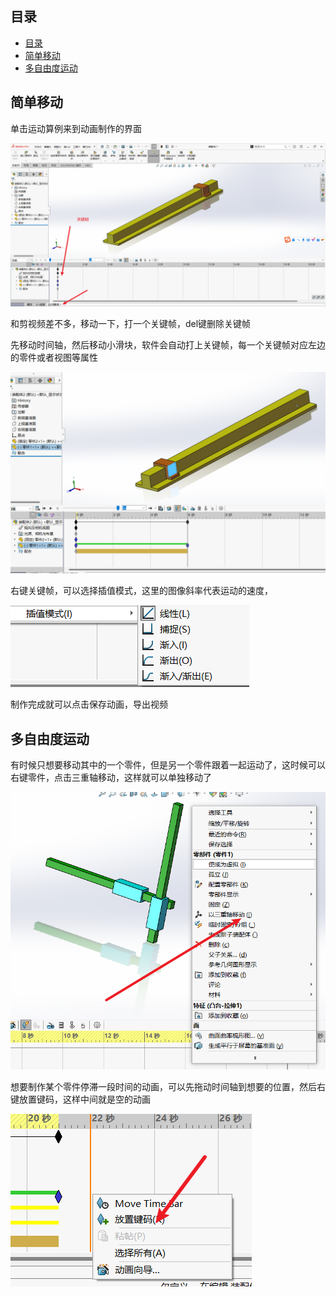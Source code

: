 ## 目录

- [目录](#目录)
- [简单移动](#简单移动)
- [多自由度运动](#多自由度运动)

## 简单移动

单击运动算例来到动画制作的界面

![](assets/README-2025-08-06-08-42-20.png)

和剪视频差不多，移动一下，打一个关键帧，del键删除关键帧

先移动时间轴，然后移动小滑块，软件会自动打上关键帧，每一个关键帧对应左边的零件或者视图等属性

![](assets/README-2025-08-06-08-44-25.png)

右键关键帧，可以选择插值模式，这里的图像斜率代表运动的速度，

![](assets/README-2025-08-06-08-47-20.png)

制作完成就可以点击保存动画，导出视频

## 多自由度运动

有时候只想要移动其中的一个零件，但是另一个零件跟着一起运动了，这时候可以右键零件，点击三重轴移动，这样就可以单独移动了

![](assets/README-2025-08-06-09-07-27.png)

想要制作某个零件停滞一段时间的动画，可以先拖动时间轴到想要的位置，然后右键放置键码，这样中间就是空的动画

![](assets/README-2025-08-06-09-10-37.png)